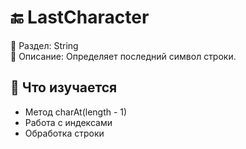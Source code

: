 # 🔚 LastCharacter

📁 Раздел: String  
📘 Описание: Определяет последний символ строки.

## 🧠 Что изучается
- Метод charAt(length - 1)  
- Работа с индексами  
- Обработка строки
